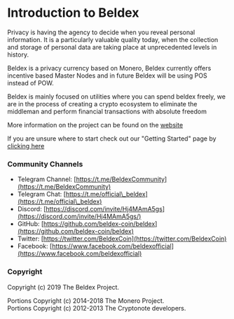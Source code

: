 # Introduction to Beldex

Privacy is having the agency to decide when you reveal personal information. It is a particularly valuable quality today, when the collection and storage of personal data are taking place at unprecedented levels in history.

Beldex is a privacy currency based on Monero, Beldex currently offers incentive based Master Nodes and in future Beldex will be using POS instead of POW.

Beldex is mainly focused on utilities where you can spend beldex freely, we are in the process of creating a crypto ecosystem to eliminate the middleman and perform financial transactions with absolute freedom

More information on the project can be found on the [website](https://beldex.io/)

If you are unsure where to start check out our "Getting Started" page by [clicking here](getting-started.md)

### Community Channels <a href="#community-channels" id="community-channels"></a>

* Telegram Channel: [https://t.me/BeldexCommunity](https://t.me/BeldexCommunity)
* Telegram Chat: [https://t.me/official\_beldex](https://t.me/official\_beldex)
* Discord: [https://discord.com/invite/Hj4MAmA5gs](https://discord.com/invite/Hj4MAmA5gs/)
* GitHub: [https://github.com/beldex-coin/beldex](https://github.com/beldex-coin/beldex)
* Twitter: [https://twitter.com/BeldexCoin](https://twitter.com/BeldexCoin)
* Facebook: [https://www.facebook.com/beldexofficial](https://www.facebook.com/beldexofficial)

### Copyright <a href="#copyright" id="copyright"></a>

Copyright (c) 2019 The Beldex Project.&#x20;

Portions Copyright (c) 2014-2018 The Monero Project. \
Portions Copyright (c) 2012-2013 The Cryptonote developers.
